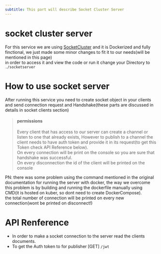 ```yaml
---
subtitle: This part will describe Socket Cluster Server
---
```

# socket cluster server
For this service we are using [SocketCluster](https://socketcluster.io/) and it is Dockerized and fully finctional, we just made some minor changes to fit it to our needs(will be mentioned in this page)  
in order to access it and view the code or run it change your Directory to `./socketserver`  

# How to use socket server
After running this service you need to create socket object in your clients and send connection request and Handshake(these parts are discussed in details in socket clients section)  
>#### permissions
> Every client that has access to our server can create a channel or listen to one that already exists, However to publish to a channel the client needs to have auth token and provide it in its request(to get this Token check API Reference below).  
On every connection will be print on the console so you are sure that handshake was successful.  
On every disconnection the id of the client will be printed on the console  

PN: there was some problem using the command mentioned in the original documentation for running the server with docker, the way we overcome this problem is by building and running the dockerfile manually using CMD(it is hosted on kuber, so dont need to create DockerCompose).  
the total number of connection will be printed on every new connection(wont be printed on disconnect!)



# API Renference
- In order to make a socket connection to the server read the clients documents.  
- To get the Auth token to for publisher [GET] `/jwt`


